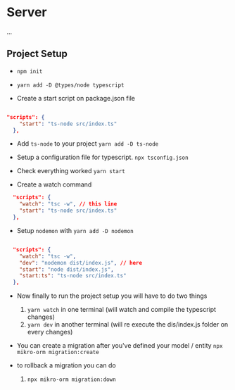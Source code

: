 # Server

...

## Project Setup

- `npm init`

- `yarn add -D @types/node typescript`

- Create a start script on package.json file

```json

"scripts": {
    "start": "ts-node src/index.ts"
  },

```

- Add `ts-node` to your project `yarn add -D ts-node`

- Setup a configuration file for typescript. `npx tsconfig.json`

- Check everything worked `yarn start`

- Create a watch command

```json
  "scripts": {
    "watch": "tsc -w", // this line
    "start": "ts-node src/index.ts"
  },
```

- Setup `nodemon` with `yarn add -D nodemon`

```json

  "scripts": {
    "watch": "tsc -w",
    "dev": "nodemon dist/index.js", // here
    "start": "node dist/index.js",
    "start:ts": "ts-node src/index.ts"
  },
```

- Now finally to run the project setup you will have to do two things

  1. `yarn watch` in one terminal (will watch and compile the typescript changes)
  2. `yarn dev` in another terminal (will re execute the dis/index.js folder on every changes)

- You can create a migration after you've defined your model / entity `npx mikro-orm migration:create`

- to rollback a migration you can do
  1. `npx mikro-orm migration:down`

